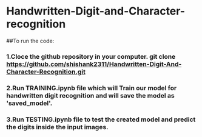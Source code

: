 # Handwritten-Digit-and-Character-recognition
##To run the code:
### 1.Cloce the github repository in your computer. git clone https://github.com/shishank2311/Handwritten-Digit-And-Character-Recognition.git
### 2.Run TRAINING.ipynb file which will Train our model for handwritten digit recognition and will save the model as 'saved_model'. 
### 3.Run TESTING.ipynb file to test the created model and predict the digits inside the input images.
